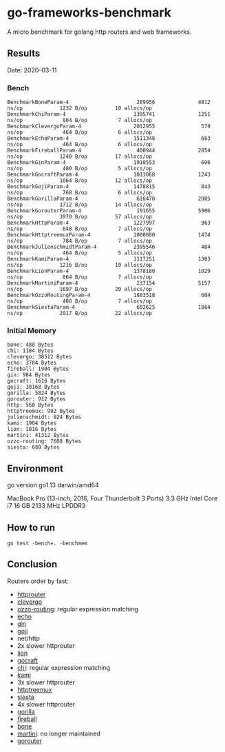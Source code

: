 # go-frameworks-benchmark

A micro benchmark for golang http routers and web frameworks.

## Results

Date: 2020-03-11

### Bench

```
BenchmarkBoneParam-4                      289956              4812 ns/op            1232 B/op         10 allocs/op
BenchmarkChiParam-4                      1395741              1251 ns/op             864 B/op          7 allocs/op
BenchmarkClevergoParam-4                 2012955               579 ns/op             464 B/op          6 allocs/op
BenchmarkEchoParam-4                     1511348               663 ns/op             464 B/op          6 allocs/op
BenchmarkFireballParam-4                  400944              2854 ns/op            1240 B/op         17 allocs/op
BenchmarkGinParam-4                      1910553               696 ns/op             480 B/op          5 allocs/op
BenchmarkGocraftParam-4                  1013068              1243 ns/op            1064 B/op         12 allocs/op
BenchmarkGojiParam-4                     1478815               843 ns/op             768 B/op          6 allocs/op
BenchmarkGorillaParam-4                   616470              2005 ns/op            1712 B/op         14 allocs/op
BenchmarkGorouterParam-4                  191655              5906 ns/op            3970 B/op         57 allocs/op
BenchmarkHttpParam-4                     1227997               963 ns/op             848 B/op          7 allocs/op
BenchmarkHttptreemuxParam-4              1000000              1474 ns/op             784 B/op          7 allocs/op
BenchmarkJulienschmidtParam-4            2395546               484 ns/op             464 B/op          5 allocs/op
BenchmarkKamiParam-4                     1117251              1303 ns/op            1216 B/op         10 allocs/op
BenchmarkLionParam-4                     1378180              1029 ns/op             864 B/op          7 allocs/op
BenchmarkMartiniParam-4                   237154              5157 ns/op            1697 B/op         20 allocs/op
BenchmarkOzzoRoutingParam-4              1883518               604 ns/op             480 B/op          7 allocs/op
BenchmarkSiestaParam-4                    602625              1864 ns/op            2017 B/op         22 allocs/op
```

### Initial Memory

```
bone: 488 Bytes
chi: 1184 Bytes
clevergo: 38512 Bytes
echo: 3784 Bytes
fireball: 1904 Bytes
gin: 984 Bytes
gocraft: 1616 Bytes
goji: 38168 Bytes
gorilla: 5824 Bytes
gorouter: 912 Bytes
http: 560 Bytes
httptreemux: 992 Bytes
julienschmidt: 824 Bytes
kami: 1904 Bytes
lion: 1816 Bytes
martini: 41312 Bytes
ozzo-routing: 7608 Bytes
siesta: 680 Bytes
```

## Environment

go version go1.13 darwin/amd64

MacBook Pro (13-inch, 2016, Four Thunderbolt 3 Ports)
3.3 GHz Intel Core i7
16 GB 2133 MHz LPDDR3

## How to run

```
go test -bench=. -benchmem
```

## Conclusion

Routers order by fast:

- [httprouter](https://github.com/julienschmidt/httprouter)
- [clevergo](https://github.com/clevergo/clevergo)
- [ozzo-routing](https://github.com/go-ozzo/ozzo-routing): regular expression matching
- [echo](https://github.com/labstack/echo)
- [gin](https://github.com/gin-gonic/gin)
- [goji](https://github.com/zenazn/goji)
- net/http
- 2x slower httprouter
- [lion](https://github.com/celrenheit/lion)
- [gocraft](https://github.com/gocraft/web)
- [chi](https://github.com/pressly/chi): regular expression matching
- [kami](https://github.com/guregu/kami)
- 3x slower httprouter
- [httptreemux](https://github.com/dimfeld/httptreemux)
- [siesta](https://github.com/VividCortex/siesta)
- 4x slower httprouter
- [gorilla](https://github.com/gorilla/mux)
- [fireball](https://github.com/zpatrick/fireball)
- [bone](https://github.com/go-zoo/bone)
- [martini](https://github.com/go-martini/martini): no longer maintained
- [gorouter](https://github.com/xujiajun/gorouter)
